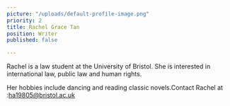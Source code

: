 ```yaml
---
picture: "/uploads/default-profile-image.png"
priority: 2
title: Rachel Grace Tan
position: Writer
published: false

---
```

Rachel is a law student at the University of Bristol. She is interested in international law, public law and human rights.

Her hobbies include dancing and reading classic novels.Contact Rachel at :[ha19805@bristol.ac.uk](mailto:ha19805@bristol.ac.uk)